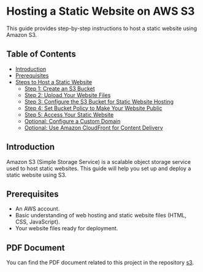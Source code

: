 # Hosting a Static Website on AWS S3

This guide provides step-by-step instructions to host a static website using Amazon S3.

## Table of Contents
- [Introduction](#introduction)
- [Prerequisites](#prerequisites)
- [Steps to Host a Static Website](#steps-to-host-a-static-website)
  - [Step 1: Create an S3 Bucket](#step-1-create-an-s3-bucket)
  - [Step 2: Upload Your Website Files](#step-2-upload-your-website-files)
  - [Step 3: Configure the S3 Bucket for Static Website Hosting](#step-3-configure-the-s3-bucket-for-static-website-hosting)
  - [Step 4: Set Bucket Policy to Make Your Website Public](#step-4-set-bucket-policy-to-make-your-website-public)
  - [Step 5: Access Your Static Website](#step-5-access-your-static-website)
  - [Optional: Configure a Custom Domain](#optional-configure-a-custom-domain)
  - [Optional: Use Amazon CloudFront for Content Delivery](#optional-use-amazon-cloudfront-for-content-delivery)

## Introduction

Amazon S3 (Simple Storage Service) is a scalable object storage service used to host static websites. This guide will help you set up and deploy a static website using S3.

## Prerequisites

- An AWS account.
- Basic understanding of web hosting and static website files (HTML, CSS, JavaScript).
- Your website files ready for deployment.

## PDF Document

You can find the PDF document related to this project in the repository [s3](s3.pdf).
